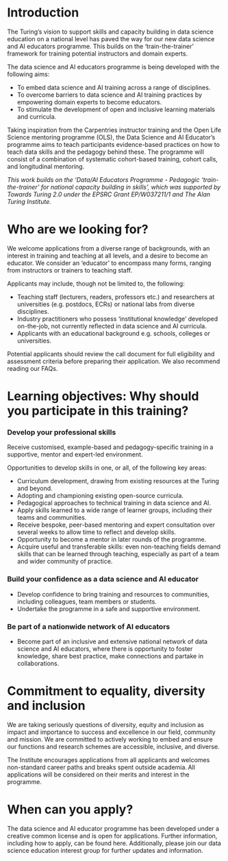 # Introduction
The Turing’s vision to support skills and capacity building in data science education on a national level has paved the way for our new data science and AI educators programme. This builds on the ‘train-the-trainer’ framework for training potential instructors and domain experts.

The data science and AI educators programme is being developed with the following aims: 

* To embed data science and AI training across a range of disciplines. 
* To overcome barriers to data science and AI training practices by empowering domain experts to become educators.  
* To stimulate the development of open and inclusive learning materials and curricula.
 
Taking inspiration from the Carpentries instructor training and the Open Life Science mentoring programme (OLS), the Data Science and AI Educator’s programme aims to teach participants evidence-based practices on how to teach data skills and the pedagogy behind these. The programme will consist of a combination of systematic cohort-based training, cohort calls, and longitudinal mentoring.  

_This work builds on the ‘Data/AI Educators Programme - Pedagogic ‘train-the-trainer’ for national capacity building in skills’, which was supported by Towards Turing 2.0 under the EPSRC Grant EP/W037211/1 and The Alan Turing Institute._

 
# Who are we looking for?
We welcome applications from a diverse range of backgrounds, with an interest in training and teaching at all levels, and a desire to become an educator. We consider an ‘educator’ to encompass many forms, ranging from instructors or trainers to teaching staff.  

Applicants may include, though not be limited to, the following: 

* Teaching staff (lecturers, readers, professors etc.) and researchers at universities (e.g. postdocs, ECRs) or national labs from diverse disciplines. 
* Industry practitioners who possess ‘institutional knowledge’ developed on-the-job, not currently reflected in data science and AI curricula. 
* Applicants with an educational background e.g. schools, colleges or universities. 

Potential applicants should review the call document for full eligibility and assessment criteria before preparing their application. We also recommend reading our FAQs. 

 
# Learning objectives: Why should you participate in this training?

### **Develop your professional skills**
Receive customised, example-based and pedagogy-specific training in a supportive, mentor and expert-led environment.  

Opportunities to develop skills in one, or all, of the following key areas:  

* Curriculum development, drawing from existing resources at the Turing and beyond. 
* Adopting and championing existing open-source curricula.  
* Pedagogical approaches to technical training in data science and AI. 
* Apply skills learned to a wide range of learner groups, including their teams and communities. 
* Receive bespoke, peer-based mentoring and expert consultation over several weeks to allow time to reflect and develop skills. 
* Opportunity to become a mentor in later rounds of the programme. 
* Acquire useful and transferable skills: even non-teaching fields demand skills that can be learned through teaching, especially as part of a team and wider community of practice. 

### **Build your confidence as a data science and AI educator**
* Develop confidence to bring training and resources to communities, including colleagues, team members or students. 
* Undertake the programme in a safe and supportive environment. 

### **Be part of a nationwide network of AI educators**
* Become part of an inclusive and extensive national network of data science and AI educators, where there is opportunity to foster knowledge, share best practice, make connections and partake in collaborations. 
 

# Commitment to equality, diversity and inclusion 
We are taking seriously questions of diversity, equity and inclusion as impact and importance to success and excellence in our field, community and mission. We are committed to actively working to embed and ensure our functions and research schemes are accessible, inclusive, and diverse.   

The Institute encourages applications from all applicants and welcomes non-standard career paths and breaks spent outside academia. All applications will be considered on their merits and interest in the programme.  

 
# When can you apply? 
The data science and AI educator programme has been developed under a creative common license and is open for applications. Further information, including how to apply, can be found here. Additionally, please join our data science education interest group for further updates and information. 
